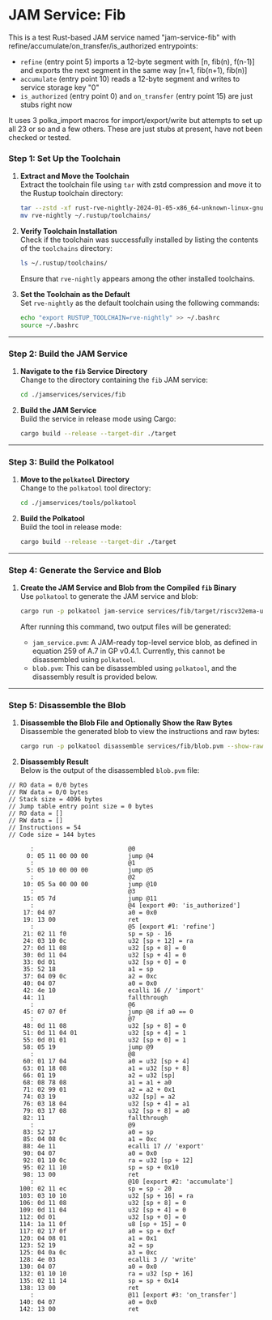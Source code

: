
# JAM Service: Fib

This is a test Rust-based JAM service named "jam-service-fib" with refine/accumulate/on_transfer/is_authorized entrypoints:

* `refine` (entry point 5) imports a 12-byte segment with [n, fib(n), f(n-1)] and exports the next segment in the same way [n+1, fib(n+1), fib(n)]
* `accumulate` (entry point 10) reads a 12-byte segment and writes to service storage key "0"
* `is_authorized` (entry point 0) and `on_transfer` (entry point 15) are just stubs right now

It uses 3 polka_import macros for import/export/write but attempts to set up all 23 or so and a few others.  These are just stubs at present, have not been checked or tested.

### Step 1: Set Up the Toolchain

1. **Extract and Move the Toolchain**  
   Extract the toolchain file using `tar` with zstd compression and move it to the Rustup toolchain directory:
   ```bash
   tar --zstd -xf rust-rve-nightly-2024-01-05-x86_64-unknown-linux-gnu.tar.zst
   mv rve-nightly ~/.rustup/toolchains/
   ```

2. **Verify Toolchain Installation**  
   Check if the toolchain was successfully installed by listing the contents of the `toolchains` directory:
   ```bash
   ls ~/.rustup/toolchains/
   ```
   Ensure that `rve-nightly` appears among the other installed toolchains.

3. **Set the Toolchain as the Default**  
   Set `rve-nightly` as the default toolchain using the following commands:
   ```bash
   echo "export RUSTUP_TOOLCHAIN=rve-nightly" >> ~/.bashrc
   source ~/.bashrc
   ```

---

### Step 2: Build the JAM Service

1. **Navigate to the `fib` Service Directory**  
   Change to the directory containing the `fib` JAM service:
   ```bash
   cd ./jamservices/services/fib
   ```

2. **Build the JAM Service**  
   Build the service in release mode using Cargo:
   ```bash
   cargo build --release --target-dir ./target
   ```

---

### Step 3: Build the Polkatool

1. **Move to the `polkatool` Directory**  
   Change to the `polkatool` tool directory:
   ```bash
   cd ./jamservices/tools/polkatool
   ```

2. **Build the Polkatool**  
   Build the tool in release mode:
   ```bash
   cargo build --release --target-dir ./target
   ```

---

### Step 4: Generate the Service and Blob

1. **Create the JAM Service and Blob from the Compiled `fib` Binary**  
   Use `polkatool` to generate the JAM service and blob:
   ```bash
   cargo run -p polkatool jam-service services/fib/target/riscv32ema-unknown-none-elf/release/fib -o services/fib/jam_service.pvm -d services/fib/blob.pvm
   ```

   After running this command, two output files will be generated:
   - `jam_service.pvm`: A JAM-ready top-level service blob, as defined in equation 259 of A.7 in GP v0.4.1. Currently, this cannot be disassembled using `polkatool`.
   - `blob.pvm`: This can be disassembled using `polkatool`, and the disassembly result is provided below.

---

### Step 5: Disassemble the Blob

1. **Disassemble the Blob File and Optionally Show the Raw Bytes**  
   Disassemble the generated blob to view the instructions and raw bytes:
   ```bash
   cargo run -p polkatool disassemble services/fib/blob.pvm --show-raw-bytes
   ```

2. **Disassembly Result**  
   Below is the output of the disassembled `blob.pvm` file:

```
// RO data = 0/0 bytes
// RW data = 0/0 bytes
// Stack size = 4096 bytes
// Jump table entry point size = 0 bytes
// RO data = []
// RW data = []
// Instructions = 54
// Code size = 144 bytes

      :                          @0
     0: 05 11 00 00 00           jump @4
      :                          @1
     5: 05 10 00 00 00           jump @5
      :                          @2
    10: 05 5a 00 00 00           jump @10
      :                          @3
    15: 05 7d                    jump @11
      :                          @4 [export #0: 'is_authorized']
    17: 04 07                    a0 = 0x0
    19: 13 00                    ret
      :                          @5 [export #1: 'refine']
    21: 02 11 f0                 sp = sp - 16
    24: 03 10 0c                 u32 [sp + 12] = ra
    27: 0d 11 08                 u32 [sp + 8] = 0
    30: 0d 11 04                 u32 [sp + 4] = 0
    33: 0d 01                    u32 [sp + 0] = 0
    35: 52 18                    a1 = sp
    37: 04 09 0c                 a2 = 0xc
    40: 04 07                    a0 = 0x0
    42: 4e 10                    ecalli 16 // 'import'
    44: 11                       fallthrough
      :                          @6
    45: 07 07 0f                 jump @8 if a0 == 0
      :                          @7
    48: 0d 11 08                 u32 [sp + 8] = 0
    51: 0d 11 04 01              u32 [sp + 4] = 1
    55: 0d 01 01                 u32 [sp + 0] = 1
    58: 05 19                    jump @9
      :                          @8
    60: 01 17 04                 a0 = u32 [sp + 4]
    63: 01 18 08                 a1 = u32 [sp + 8]
    66: 01 19                    a2 = u32 [sp]
    68: 08 78 08                 a1 = a1 + a0
    71: 02 99 01                 a2 = a2 + 0x1
    74: 03 19                    u32 [sp] = a2
    76: 03 18 04                 u32 [sp + 4] = a1
    79: 03 17 08                 u32 [sp + 8] = a0
    82: 11                       fallthrough
      :                          @9
    83: 52 17                    a0 = sp
    85: 04 08 0c                 a1 = 0xc
    88: 4e 11                    ecalli 17 // 'export'
    90: 04 07                    a0 = 0x0
    92: 01 10 0c                 ra = u32 [sp + 12]
    95: 02 11 10                 sp = sp + 0x10
    98: 13 00                    ret
      :                          @10 [export #2: 'accumulate']
   100: 02 11 ec                 sp = sp - 20
   103: 03 10 10                 u32 [sp + 16] = ra
   106: 0d 11 08                 u32 [sp + 8] = 0
   109: 0d 11 04                 u32 [sp + 4] = 0
   112: 0d 01                    u32 [sp + 0] = 0
   114: 1a 11 0f                 u8 [sp + 15] = 0
   117: 02 17 0f                 a0 = sp + 0xf
   120: 04 08 01                 a1 = 0x1
   123: 52 19                    a2 = sp
   125: 04 0a 0c                 a3 = 0xc
   128: 4e 03                    ecalli 3 // 'write'
   130: 04 07                    a0 = 0x0
   132: 01 10 10                 ra = u32 [sp + 16]
   135: 02 11 14                 sp = sp + 0x14
   138: 13 00                    ret
      :                          @11 [export #3: 'on_transfer']
   140: 04 07                    a0 = 0x0
   142: 13 00                    ret
```